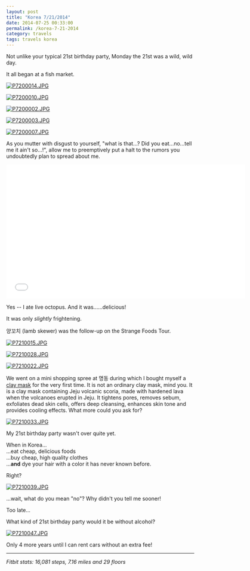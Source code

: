 ```yaml
---
layout: post
title: "Korea 7/21/2014"
date: 2014-07-25 00:33:00
permalink: /korea-7-21-2014
category: travels 
tags: travels korea
---
```

Not unlike your typical 21st birthday party, Monday the 21st was a wild, wild day.

It all began at a fish market.

[![P7200014.JPG](https://d23f6h5jpj26xu.cloudfront.net/bnb58txrrlhlq_small.jpg)](http://img.svbtle.com/bnb58txrrlhlq.jpg)

[![P7200010.JPG](https://d23f6h5jpj26xu.cloudfront.net/yftmeco8usodzg_small.jpg)](http://img.svbtle.com/yftmeco8usodzg.jpg)

[![P7200002.JPG](https://d23f6h5jpj26xu.cloudfront.net/1tfcnwxqubhwa_small.jpg)](http://img.svbtle.com/1tfcnwxqubhwa.jpg)

[![P7200003.JPG](https://d23f6h5jpj26xu.cloudfront.net/dvmxbxnwhqtvg_small.jpg)](http://img.svbtle.com/dvmxbxnwhqtvg.jpg)

[![P7200007.JPG](https://d23f6h5jpj26xu.cloudfront.net/e7mqyw26jtiidq_small.jpg)](http://img.svbtle.com/e7mqyw26jtiidq.jpg)

As you mutter with disgust to yourself, "what is that...? Did you eat...no...tell me it ain't so...!", allow me to preemptively put a halt to the rumors you undoubtedly plan to spread about me.

<iframe width="640" height="360" src="//www.youtube.com/embed/G2GA-RyFw5s" frameborder="0" allowfullscreen></iframe>

Yes -- I ate live octopus. And it was......delicious!

It was only *slightly* frightening.

양꼬치 (lamb skewer) was the follow-up on the Strange Foods Tour.

[![P7210015.JPG](https://d23f6h5jpj26xu.cloudfront.net/0ehbbdjeibblw_small.jpg)](http://img.svbtle.com/0ehbbdjeibblw.jpg)

[![P7210028.JPG](https://d23f6h5jpj26xu.cloudfront.net/f0rfrxxs7r8hvw_small.jpg)](http://img.svbtle.com/f0rfrxxs7r8hvw.jpg)

[![P7210022.JPG](https://d23f6h5jpj26xu.cloudfront.net/dfqf4drfgdn9g_small.jpg)](http://img.svbtle.com/dfqf4drfgdn9g.jpg)

We went on a mini shopping spree at 명동 during which I bought myself a [clay mask](http://global.innisfree.co.kr/global/en/eng_bestsellerView7.jsp?parm=8) for the very first time. It is not an ordinary clay mask, mind you. It is a clay mask containing Jeju volcanic scoria, made with hardened lava when the volcanoes erupted in Jeju. It tightens pores, removes sebum, exfoliates dead skin cells, offers deep cleansing, enhances skin tone and provides cooling effects. What more could you ask for?

[![P7210033.JPG](https://d23f6h5jpj26xu.cloudfront.net/abaoy6wp6odeug_small.jpg)](http://img.svbtle.com/abaoy6wp6odeug.jpg)

My 21st birthday party wasn't over quite yet.

When in Korea...  
...eat cheap, delicious foods  
...buy cheap, high quality clothes  
...**and** dye your hair with a color it has never known before.

Right?

[![P7210039.JPG](https://d23f6h5jpj26xu.cloudfront.net/zlaajovv339hg_small.jpg)](http://img.svbtle.com/zlaajovv339hg.jpg)

...wait, what do you mean "no"? Why didn't you tell me sooner!

Too late...

What kind of 21st birthday party would it be without alcohol?

[![P7210047.JPG](https://d23f6h5jpj26xu.cloudfront.net/2kkiw5a7svxv1a_small.jpg)](http://img.svbtle.com/2kkiw5a7svxv1a.jpg)

Only 4 more years until I can rent cars without an extra fee!

***

*Fitbit stats: 16,081 steps, 7.16 miles and 29 floors*
